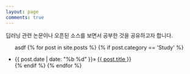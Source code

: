 ```yaml
---
layout: page
comments: true
---
```


딥러닝 관련 논문이나 오픈된 소스를 보면서 공부한 것을 공유하고자 합니다.

<div class="home">
  <ul class="post-list">

  asdf
    {% for post in site.posts %}
        {% if post.category == 'Study' %}
            <li>
            <span>{{ post.date | date: "%b %d" }}</span>» <a href="{{ site.baseurl}}{{ post.url }}">
            {{ post.title }}</a>
            </li>
        {% endif %}
    {% endfor %}
  </ul>
</div>

